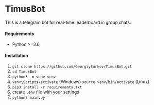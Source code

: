 # TimusBot

This is a telegram bot for real-time leaderboard in group chats.

#### Requirements
- Python >=3.6

#### Installation
1. `git clone https://github.com/GeorgiySurkov/TimusBot.git`
2. `cd TimusBot`
3. `python3 -m venv venv`
4. `venv\Scripts\activate` (Windows) `source venv/bin/activate` (Linux)
5. `pip3 install -r requirements.txt`
6. create `.env` file with your settings
7. `python3 main.py`

